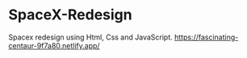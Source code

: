 # SpaceX-Redesign
Spacex redesign using Html, Css and JavaScript.
https://fascinating-centaur-9f7a80.netlify.app/
